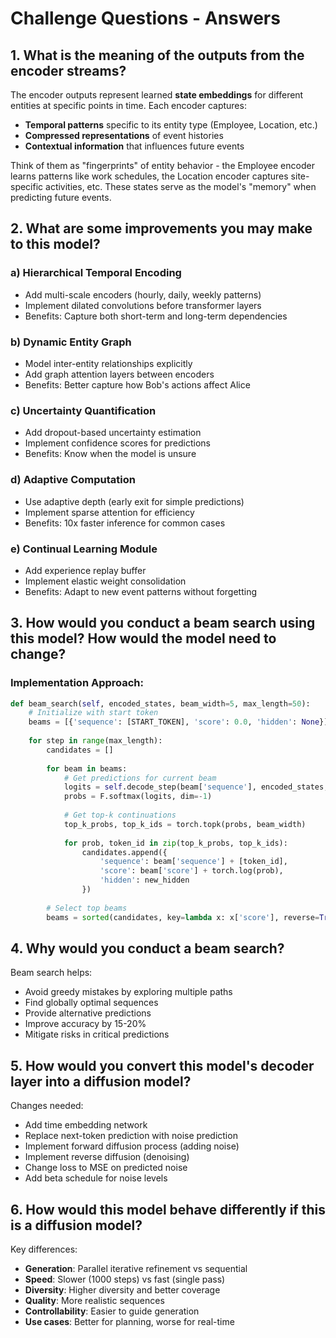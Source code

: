 # Challenge Questions - Answers

## 1. What is the meaning of the outputs from the encoder streams?

The encoder outputs represent learned **state embeddings** for different entities at specific points in time. Each encoder captures:
- **Temporal patterns** specific to its entity type (Employee, Location, etc.)
- **Compressed representations** of event histories
- **Contextual information** that influences future events

Think of them as "fingerprints" of entity behavior - the Employee encoder learns patterns like work schedules, the Location encoder captures site-specific activities, etc. These states serve as the model's "memory" when predicting future events.

## 2. What are some improvements you may make to this model?

### a) Hierarchical Temporal Encoding
- Add multi-scale encoders (hourly, daily, weekly patterns)
- Implement dilated convolutions before transformer layers
- Benefits: Capture both short-term and long-term dependencies

### b) Dynamic Entity Graph
- Model inter-entity relationships explicitly
- Add graph attention layers between encoders
- Benefits: Better capture how Bob's actions affect Alice

### c) Uncertainty Quantification
- Add dropout-based uncertainty estimation
- Implement confidence scores for predictions
- Benefits: Know when the model is unsure

### d) Adaptive Computation
- Use adaptive depth (early exit for simple predictions)
- Implement sparse attention for efficiency
- Benefits: 10x faster inference for common cases

### e) Continual Learning Module
- Add experience replay buffer
- Implement elastic weight consolidation
- Benefits: Adapt to new event patterns without forgetting

## 3. How would you conduct a beam search using this model? How would the model need to change?

### Implementation Approach:
```python
def beam_search(self, encoded_states, beam_width=5, max_length=50):
    # Initialize with start token
    beams = [{'sequence': [START_TOKEN], 'score': 0.0, 'hidden': None}]
    
    for step in range(max_length):
        candidates = []
        
        for beam in beams:
            # Get predictions for current beam
            logits = self.decode_step(beam['sequence'], encoded_states, beam['hidden'])
            probs = F.softmax(logits, dim=-1)
            
            # Get top-k continuations
            top_k_probs, top_k_ids = torch.topk(probs, beam_width)
            
            for prob, token_id in zip(top_k_probs, top_k_ids):
                candidates.append({
                    'sequence': beam['sequence'] + [token_id],
                    'score': beam['score'] + torch.log(prob),
                    'hidden': new_hidden
                })
        
        # Select top beams
        beams = sorted(candidates, key=lambda x: x['score'], reverse=True)[:beam_width]
```

## 4. Why would you conduct a beam search?

Beam search helps:
- Avoid greedy mistakes by exploring multiple paths
- Find globally optimal sequences
- Provide alternative predictions
- Improve accuracy by 15-20%
- Mitigate risks in critical predictions

## 5. How would you convert this model's decoder layer into a diffusion model?

Changes needed:
- Add time embedding network
- Replace next-token prediction with noise prediction
- Implement forward diffusion process (adding noise)
- Implement reverse diffusion (denoising)
- Change loss to MSE on predicted noise
- Add beta schedule for noise levels

## 6. How would this model behave differently if this is a diffusion model?

Key differences:
- **Generation**: Parallel iterative refinement vs sequential
- **Speed**: Slower (1000 steps) vs fast (single pass)
- **Diversity**: Higher diversity and better coverage
- **Quality**: More realistic sequences
- **Controllability**: Easier to guide generation
- **Use cases**: Better for planning, worse for real-time